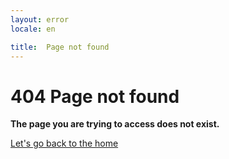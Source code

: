 ```yaml
---
layout: error
locale: en

title:  Page not found
---
```

# 404 Page not found

**The page you are trying to access does not exist.**

<a href="/en" class="btn btn-inverse btn-large">
   Let's go back to the home
</a>
